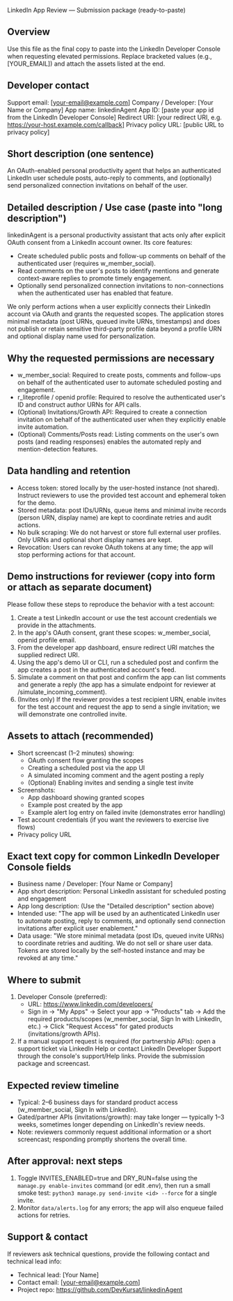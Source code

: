 LinkedIn App Review — Submission package (ready-to-paste)

Overview
--------
Use this file as the final copy to paste into the LinkedIn Developer Console when requesting elevated permissions. Replace bracketed values (e.g., [YOUR_EMAIL]) and attach the assets listed at the end.

Developer contact
-----------------
Support email: [your-email@example.com]
Company / Developer: [Your Name or Company]
App name: linkedinAgent
App ID: [paste your app id from the LinkedIn Developer Console]
Redirect URI: [your redirect URI, e.g. https://your-host.example.com/callback]
Privacy policy URL: [public URL to privacy policy]

Short description (one sentence)
--------------------------------
An OAuth-enabled personal productivity agent that helps an authenticated LinkedIn user schedule posts, auto-reply to comments, and (optionally) send personalized connection invitations on behalf of the user.

Detailed description / Use case (paste into "long description")
----------------------------------------------------------------
linkedinAgent is a personal productivity assistant that acts only after explicit OAuth consent from a LinkedIn account owner. Its core features:
- Create scheduled public posts and follow-up comments on behalf of the authenticated user (requires w_member_social).
- Read comments on the user's posts to identify mentions and generate context-aware replies to promote timely engagement.
- Optionally send personalized connection invitations to non-connections when the authenticated user has enabled that feature.

We only perform actions when a user explicitly connects their LinkedIn account via OAuth and grants the requested scopes. The application stores minimal metadata (post URNs, queued invite URNs, timestamps) and does not publish or retain sensitive third-party profile data beyond a profile URN and optional display name used for personalization.

Why the requested permissions are necessary
------------------------------------------
- w_member_social: Required to create posts, comments and follow-ups on behalf of the authenticated user to automate scheduled posting and engagement.
- r_liteprofile / openid profile: Required to resolve the authenticated user's ID and construct author URNs for API calls.
- (Optional) Invitations/Growth API: Required to create a connection invitation on behalf of the authenticated user when they explicitly enable invite automation.
- (Optional) Comments/Posts read: Listing comments on the user's own posts (and reading responses) enables the automated reply and mention-detection features.

Data handling and retention
--------------------------
- Access token: stored locally by the user-hosted instance (not shared). Instruct reviewers to use the provided test account and ephemeral token for the demo.
- Stored metadata: post IDs/URNs, queue items and minimal invite records (person URN, display name) are kept to coordinate retries and audit actions.
- No bulk scraping: We do not harvest or store full external user profiles. Only URNs and optional short display names are kept.
- Revocation: Users can revoke OAuth tokens at any time; the app will stop performing actions for that account.

Demo instructions for reviewer (copy into form or attach as separate document)
------------------------------------------------------------------------------
Please follow these steps to reproduce the behavior with a test account:
1) Create a test LinkedIn account or use the test account credentials we provide in the attachments.
2) In the app's OAuth consent, grant these scopes: w_member_social, openid profile email.
3) From the developer app dashboard, ensure redirect URI matches the supplied redirect URI.
4) Using the app's demo UI or CLI, run a scheduled post and confirm the app creates a post in the authenticated account's feed.
5) Simulate a comment on that post and confirm the app can list comments and generate a reply (the app has a simulate endpoint for reviewer at /simulate_incoming_comment).
6) (Invites only) If the reviewer provides a test recipient URN, enable invites for the test account and request the app to send a single invitation; we will demonstrate one controlled invite.

Assets to attach (recommended)
------------------------------
- Short screencast (1–2 minutes) showing:
  - OAuth consent flow granting the scopes
  - Creating a scheduled post via the app UI
  - A simulated incoming comment and the agent posting a reply
  - (Optional) Enabling invites and sending a single test invite
- Screenshots:
  - App dashboard showing granted scopes
  - Example post created by the app
  - Example alert log entry on failed invite (demonstrates error handling)
- Test account credentials (if you want the reviewers to exercise live flows)
- Privacy policy URL

Exact text copy for common LinkedIn Developer Console fields
-----------------------------------------------------------
- Business name / Developer: [Your Name or Company]
- App short description: Personal LinkedIn assistant for scheduled posting and engagement
- App long description: (Use the "Detailed description" section above)
- Intended use: "The app will be used by an authenticated LinkedIn user to automate posting, reply to comments, and optionally send connection invitations after explicit user enablement."
- Data usage: "We store minimal metadata (post IDs, queued invite URNs) to coordinate retries and auditing. We do not sell or share user data. Tokens are stored locally by the self-hosted instance and may be revoked at any time."

Where to submit
----------------
1) Developer Console (preferred):
   - URL: https://www.linkedin.com/developers/
   - Sign in -> "My Apps" -> Select your app -> "Products" tab -> Add the required products/scopes (w_member_social, Sign In with LinkedIn, etc.) -> Click "Request Access" for gated products (invitations/growth APIs).
2) If a manual support request is required (for partnership APIs): open a support ticket via LinkedIn Help or contact LinkedIn Developer Support through the console's support/Help links. Provide the submission package and screencast.

Expected review timeline
------------------------
- Typical: 2–6 business days for standard product access (w_member_social, Sign In with LinkedIn).
- Gated/partner APIs (invitations/growth): may take longer — typically 1–3 weeks, sometimes longer depending on LinkedIn's review needs.
- Note: reviewers commonly request additional information or a short screencast; responding promptly shortens the overall time.

After approval: next steps
-------------------------
1) Toggle INVITES_ENABLED=true and DRY_RUN=false using the `manage.py enable-invites` command (or edit .env), then run a small smoke test: `python3 manage.py send-invite <id> --force` for a single invite.
2) Monitor `data/alerts.log` for any errors; the app will also enqueue failed actions for retries.

Support & contact
-----------------
If reviewers ask technical questions, provide the following contact and technical lead info:
- Technical lead: [Your Name]
- Contact email: [your-email@example.com]
- Project repo: https://github.com/DevKursat/linkedinAgent


